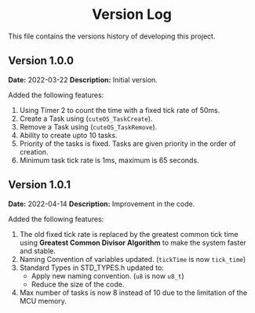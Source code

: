 <h1 align="center">Version Log</h1>

This file contains the versions history of developing this project.

## Version 1.0.0

**Date:** 2022-03-22
**Description:** Initial version.

Added the following features:

1. Using Timer 2 to count the time with a fixed tick rate of 50ms.
2. Create a Task using (```cuteOS_TaskCreate```).
3. Remove a Task using (```cuteOS_TaskRemove```).
4. Ability to create upto 10 tasks.
5. Priority of the tasks is fixed. Tasks are given priority in the order of creation.
6. Minimum task tick rate is 1ms, maximum is 65 seconds.

## Version 1.0.1

**Date:** 2022-04-14
**Description:** Improvement in the code.

Added the following features:

1. The old fixed tick rate is replaced by the greatest common tick time using **Greatest Common Divisor Algorithm** to make the system faster and stable.
2. Naming Convention of variables updated. (```tickTime``` is now ```tick_time```)
3. Standard Types in STD_TYPES.h updated to:
   * Apply new naming convention. (```u8``` is now ```u8_t```)
   * Reduce the size of the code.
4. Max number of tasks is now 8 instead of 10 due to the limitation of the MCU memory.
